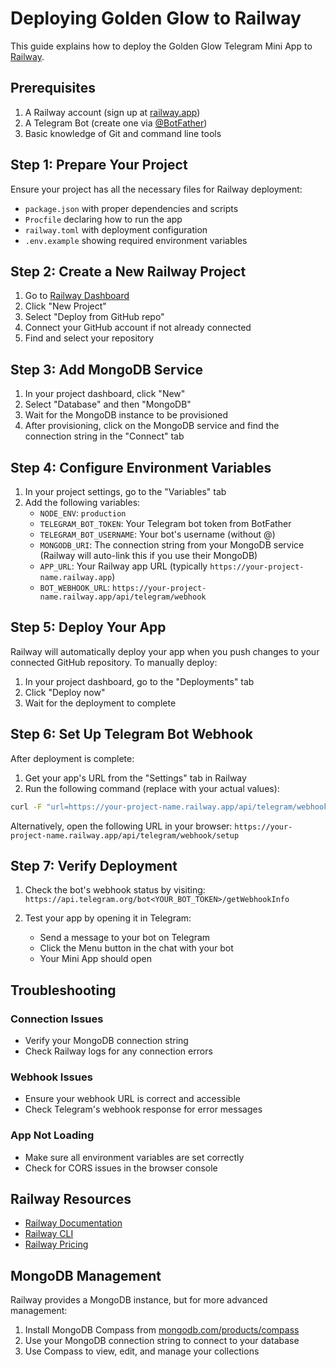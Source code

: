 # Deploying Golden Glow to Railway

This guide explains how to deploy the Golden Glow Telegram Mini App to [Railway](https://railway.app).

## Prerequisites

1. A Railway account (sign up at [railway.app](https://railway.app))
2. A Telegram Bot (create one via [@BotFather](https://t.me/BotFather))
3. Basic knowledge of Git and command line tools

## Step 1: Prepare Your Project

Ensure your project has all the necessary files for Railway deployment:

- `package.json` with proper dependencies and scripts
- `Procfile` declaring how to run the app
- `railway.toml` with deployment configuration
- `.env.example` showing required environment variables

## Step 2: Create a New Railway Project

1. Go to [Railway Dashboard](https://railway.app/dashboard)
2. Click "New Project"
3. Select "Deploy from GitHub repo"
4. Connect your GitHub account if not already connected
5. Find and select your repository

## Step 3: Add MongoDB Service

1. In your project dashboard, click "New"
2. Select "Database" and then "MongoDB"
3. Wait for the MongoDB instance to be provisioned
4. After provisioning, click on the MongoDB service and find the connection string in the "Connect" tab

## Step 4: Configure Environment Variables

1. In your project settings, go to the "Variables" tab
2. Add the following variables:
   - `NODE_ENV`: `production`
   - `TELEGRAM_BOT_TOKEN`: Your Telegram bot token from BotFather
   - `TELEGRAM_BOT_USERNAME`: Your bot's username (without @)
   - `MONGODB_URI`: The connection string from your MongoDB service (Railway will auto-link this if you use their MongoDB)
   - `APP_URL`: Your Railway app URL (typically `https://your-project-name.railway.app`)
   - `BOT_WEBHOOK_URL`: `https://your-project-name.railway.app/api/telegram/webhook`

## Step 5: Deploy Your App

Railway will automatically deploy your app when you push changes to your connected GitHub repository. To manually deploy:

1. In your project dashboard, go to the "Deployments" tab
2. Click "Deploy now"
3. Wait for the deployment to complete

## Step 6: Set Up Telegram Bot Webhook

After deployment is complete:

1. Get your app's URL from the "Settings" tab in Railway
2. Run the following command (replace with your actual values):

```bash
curl -F "url=https://your-project-name.railway.app/api/telegram/webhook" https://api.telegram.org/bot<YOUR_BOT_TOKEN>/setWebhook
```

Alternatively, open the following URL in your browser:
`https://your-project-name.railway.app/api/telegram/webhook/setup`

## Step 7: Verify Deployment

1. Check the bot's webhook status by visiting:
   `https://api.telegram.org/bot<YOUR_BOT_TOKEN>/getWebhookInfo`

2. Test your app by opening it in Telegram:
   - Send a message to your bot on Telegram
   - Click the Menu button in the chat with your bot
   - Your Mini App should open

## Troubleshooting

### Connection Issues
- Verify your MongoDB connection string
- Check Railway logs for any connection errors

### Webhook Issues
- Ensure your webhook URL is correct and accessible
- Check Telegram's webhook response for error messages

### App Not Loading
- Make sure all environment variables are set correctly
- Check for CORS issues in the browser console

## Railway Resources

- [Railway Documentation](https://docs.railway.app/)
- [Railway CLI](https://docs.railway.app/develop/cli)
- [Railway Pricing](https://railway.app/pricing)

## MongoDB Management

Railway provides a MongoDB instance, but for more advanced management:

1. Install MongoDB Compass from [mongodb.com/products/compass](https://www.mongodb.com/products/compass)
2. Use your MongoDB connection string to connect to your database
3. Use Compass to view, edit, and manage your collections 